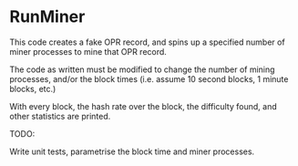 # RunMiner
This code creates a fake OPR record, and spins up a specified number of miner 
processes to mine that OPR record. 

The code as written must be modified to change the number of mining processes, 
and/or the block times (i.e. assume 10 second blocks, 1 minute blocks, etc.)

With every block, the hash rate over the block, the difficulty found, and other
statistics are printed.

TODO:

Write unit tests, parametrise the block time and miner processes.
